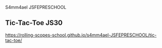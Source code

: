 S4mm4ael JSFEPRESCHOOL

Tic-Tac-Toe JS30
---------------

https://rolling-scopes-school.github.io/s4mm4ael-JSFEPRESCHOOL/tic-tac-toe/

